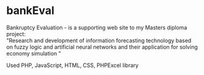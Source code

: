 # bankEval

Bankruptcy Evaluation - is a supporting web site to my Masters diploma project:   
"Research and development of information forecasting technology based on fuzzy logic and artificial neural networks and their application for solving economy simulation "

Used PHP, JavaScript, HTML, CSS, PHPExcel library

